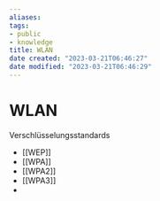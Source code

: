 ```yaml
---
aliases: 
tags:
- public
- knowledge
title: WLAN
date created: "2023-03-21T06:46:27"
date modified: "2023-03-21T06:46:29"
---
```


# WLAN

Verschlüsselungsstandards
- [[WEP]]
- [[WPA]]
- [[WPA2]]
- [[WPA3]]
- 